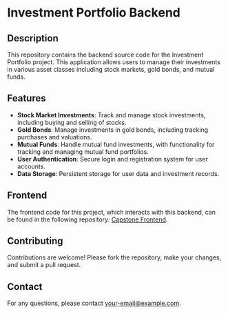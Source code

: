 # Investment Portfolio Backend

## Description

This repository contains the backend source code for the Investment Portfolio project. This application allows users to manage their investments in various asset classes including stock markets, gold bonds, and mutual funds.

## Features

- **Stock Market Investments**: Track and manage stock investments, including buying and selling of stocks.
- **Gold Bonds**: Manage investments in gold bonds, including tracking purchases and valuations.
- **Mutual Funds**: Handle mutual fund investments, with functionality for tracking and managing mutual fund portfolios.
- **User Authentication**: Secure login and registration system for user accounts.
- **Data Storage**: Persistent storage for user data and investment records.

 
## Frontend

The frontend code for this project, which interacts with this backend, can be found in the following repository: [Capstone Frontend](https://github.com/WartanRM/Capstone-Frontend).

## Contributing

Contributions are welcome! Please fork the repository, make your changes, and submit a pull request.

## Contact

For any questions, please contact [your-email@example.com](mailto:gokulwartan@gmail.com).
